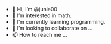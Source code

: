 - 👋 Hi, I’m @junie00
- 👀 I’m interested in math.
- 🌱 I’m currently learning programming.
- 💞️ I’m looking to collaborate on ...
- 📫 How to reach me ...

<!---
junie00/junie00 is a ✨ special ✨ repository because its `README.md` (this file) appears on your GitHub profile.
You can click the Preview link to take a look at your changes.
--->
